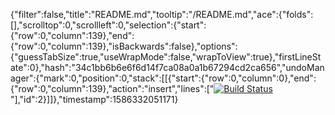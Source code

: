 {"filter":false,"title":"README.md","tooltip":"/README.md","ace":{"folds":[],"scrolltop":0,"scrollleft":0,"selection":{"start":{"row":0,"column":139},"end":{"row":0,"column":139},"isBackwards":false},"options":{"guessTabSize":true,"useWrapMode":false,"wrapToView":true},"firstLineState":0},"hash":"34c1bb6b6e6f6d14f7ca08a0a1b67294cd2ca656","undoManager":{"mark":0,"position":0,"stack":[[{"start":{"row":0,"column":0},"end":{"row":0,"column":139},"action":"insert","lines":["[![Build Status](https://travis-ci.org/TaylorD1982/murder-milestone.svg?branch=master)](https://travis-ci.org/TaylorD1982/murder-milestone)"],"id":2}]]},"timestamp":1586332051171}